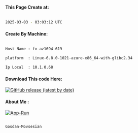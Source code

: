 
   
#### This Page Create at:

```bash

2025-03-03 - 03:03:12 UTC

```

#### Create By Machine:

```bash

Host Name : fv-az1694-619

platform  : Linux-6.8.0-1021-azure-x86_64-with-glibc2.34

Ip Local  : 10.1.0.68

```
#### Download This code Here:

[![GitHub release (latest by date)](https://img.shields.io/github/v/release/Gosdan-Movsesian/Gosdan?style=for-the-badge&label=Download)](https://github.com/Gosdan-Movsesian/Gosdan/releases) 

</p> 

#### About Me :

[![App-Run](https://github.com/Gosdan-Movsesian/Gosdan/actions/workflows/App-Run.yml/badge.svg)](https://github.com/Gosdan-Movsesian/Gosdan/actions/workflows/App-Run.yml)

```bash

Gosdan-Movsesian

```

